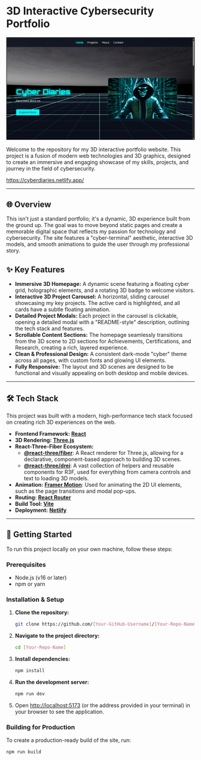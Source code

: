 # 3D Interactive Cybersecurity Portfolio

![Portfolio Screenshot](public/screenshot.png) 

Welcome to the repository for my 3D interactive portfolio website. This project is a fusion of modern web technologies and 3D graphics, designed to create an immersive and engaging showcase of my skills, projects, and journey in the field of cybersecurity.

https://cyberdiaries.netlify.app/

---

## 🌐 Overview

This isn't just a standard portfolio; it's a dynamic, 3D experience built from the ground up. The goal was to move beyond static pages and create a memorable digital space that reflects my passion for technology and cybersecurity. The site features a "cyber-terminal" aesthetic, interactive 3D models, and smooth animations to guide the user through my professional story.

## ✨ Key Features

-   **Immersive 3D Homepage:** A dynamic scene featuring a floating cyber grid, holographic elements, and a rotating 3D badge to welcome visitors.
-   **Interactive 3D Project Carousel:** A horizontal, sliding carousel showcasing my key projects. The active card is highlighted, and all cards have a subtle floating animation.
-   **Detailed Project Modals:** Each project in the carousel is clickable, opening a detailed modal with a "README-style" description, outlining the tech stack and features.
-   **Scrollable Content Sections:** The homepage seamlessly transitions from the 3D scene to 2D sections for Achievements, Certifications, and Research, creating a rich, layered experience.
-   **Clean & Professional Design:** A consistent dark-mode "cyber" theme across all pages, with custom fonts and glowing UI elements.
-   **Fully Responsive:** The layout and 3D scenes are designed to be functional and visually appealing on both desktop and mobile devices.

---

## 🛠️ Tech Stack

This project was built with a modern, high-performance tech stack focused on creating rich 3D experiences on the web.

-   **Frontend Framework:** [**React**](https://reactjs.org/)
-   **3D Rendering:** [**Three.js**](https://threejs.org/)
-   **React-Three-Fiber Ecosystem:**
    -   [**@react-three/fiber**](https://docs.pmnd.rs/react-three-fiber/getting-started/introduction): A React renderer for Three.js, allowing for a declarative, component-based approach to building 3D scenes.
    -   [**@react-three/drei**](https://github.com/pmndrs/drei): A vast collection of helpers and reusable components for R3F, used for everything from camera controls and text to loading 3D models.
-   **Animation:** [**Framer Motion**](https://www.framer.com/motion/): Used for animating the 2D UI elements, such as the page transitions and modal pop-ups.
-   **Routing:** [**React Router**](https://reactrouter.com/)
-   **Build Tool:** [**Vite**](https://vitejs.dev/)
-   **Deployment:** [**Netlify**](https://www.netlify.com/)

---

## 🚀 Getting Started

To run this project locally on your own machine, follow these steps:

### Prerequisites

-   Node.js (v16 or later)
-   npm or yarn

### Installation & Setup

1.  **Clone the repository:**
    ```bash
    git clone https://github.com/[Your-GitHub-Username]/[Your-Repo-Name].git
    ```

2.  **Navigate to the project directory:**
    ```bash
    cd [Your-Repo-Name]
    ```

3.  **Install dependencies:**
    ```bash
    npm install
    ```

4.  **Run the development server:**
    ```bash
    npm run dev
    ```

5.  Open [http://localhost:5173](http://localhost:5173) (or the address provided in your terminal) in your browser to see the application.

### Building for Production

To create a production-ready build of the site, run:
```bash
npm run build
